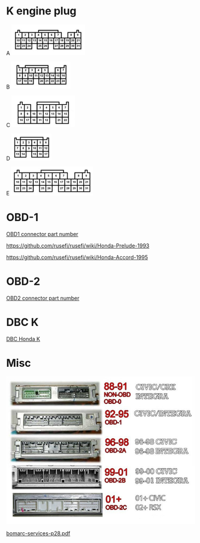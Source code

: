
# K engine plug

A ![x](Images/Honda_K_plug_a.png)

B ![x](Images/Honda_K_plug_b.png)


C ![x](Images/Honda_K_plug_c.png)

D ![x](Images/Honda_K_plug_d.png)

E ![x](Images/Honda_K_plug_e.png)


# OBD-1
[OBD1 connector part number](https://github.com/rusefi/rusefi/wiki/OEM-connectors#64)

https://github.com/rusefi/rusefi/wiki/Honda-Prelude-1993

https://github.com/rusefi/rusefi/wiki/Honda-Accord-1995

# OBD-2
[OBD2 connector part number](https://github.com/rusefi/rusefi/wiki/OEM-connectors#104)

# DBC K
[DBC Honda K](https://github.com/rusefi/rusefi/wiki/OEM-connectors#125-pin)

# Misc

![x](OEM-Docs/Honda/ECU_overview.jpg)


[bomarc-services-p28.pdf](OEM-Docs/Honda/bomarc-services-p28.pdf)
